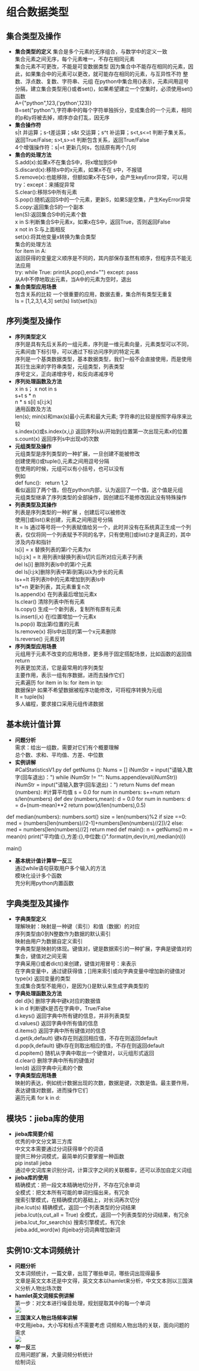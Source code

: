 # 组合数据类型
## 集合类型及操作  
- **集合类型的定义**
集合是多个元素的无序组合，与数学中的定义一致  
集合元素之间无序，每个元素唯一，不存在相同元素  
集合元素不可更改，不能是可变数据类型
因为集合中不能存在相同的元素，因此，如果集合中的元素可以更改，就可能存在相同的元素，与互异性不符
整数、浮点数、复数、字符串、元组
在python中集合用{}表示，元素间用逗号分隔，建立集合类型用{}或者set()，如果希望建立一个空集时，必须使用set()函数  
A={"python",123,('python',123)}  
B=set("python"),字符串中的每个字符单独拆分，变成集合的一个元素，相同的p和y将被去掉，顺序亦会打乱，因无序
- **集合操作符**  
s|t 并运算；s-t差运算；s&t 交运算；s^t 补运算；s<t,s<=t 判断子集关系，返回True/False; s>t,s>=t 判断包含关系，返回True/False  
4个增强操作符：s|=t 更新几何s，包括原有两个几何  
- **集合的处理方法**  
S.add(x):如果x不在集合S中，将x增加到S中  
S.discard(x):移除s中的x元素，如果x不在
s中，不报错  
S.remove(x):也能移除，但额如果x不在S中，会产生keyError异常，可以用try：except：来捕捉异常  
S.clear():移除S中所有元素  
S.pop():随机返回S中的一个元素，更新S，如果S是空集，产生KeyError异常  
S.copy:返回集合S的一个副本  
len(S):返回集合S中的元素个数  
x in S:判断集合S中元素x，如果x在S中，返回True，否则返回False  
x not in S:与上面相反  
set(x):将其他变量x转换为集合类型  
集合的处理方法  
for item in A:  
返回获得的变量定义顺序是不同的，其内部保存虽然有顺序，但程序员不能无法应用  
try:
    while True:
        print(A.pop(),end="")
except:
    pass  
从A中不停地取出元素，当A中的元素为空时，退出  
- **集合类型应用场景**  
包含关系的比较
一个很重要的应用，数据去重，集合所有类型无重复  
ls = [1,2,3,1,4,3]
set(ls)
list(set(ls))  
## 序列类型及操作  
- **序列类型定义**  
序列是具有先后关系的一组元素，序列是一维元素向量，元素类型可以不同，元素间由下标引导，可以通过下标访问序列的特定元素  
序列是一个基类数据类型，基本数据类型，我们一般不会直接使用，而是使用其衍生出来的字符串类型，元组类型，列表类型  
序号定义，正向递增序号，和反向递减序号
- **序列处理函数及方法**  
x in s； x not in s  
s+t s * n    
n * s s[i] s[i:j:k]    
通用函数及方法  
len(s); min(s)和max(s)最小元素和最大元素; 字符串的比较是按照字母序来比较  
s.index(x)或s.index(x,i,j) 返回序列s从i开始到j位置第一次出现元素x的位置  
s.count(x) 返回序列s中出现x的次数  
- **元组类型及操作**  
元组类型是序列类型的一种扩展，一旦创建不能被修改  
创建使用()或tuple(),元素之间用逗号分隔  
在使用的时候，元组可以有小括号，也可以没有  
例如  
def func():
&ensp;return 1,2  
看似返回了两个值，但在python内部，认为返回了一个值，这个值是元组  
元组类型继承了序列类型的全部操作，因创建后不能修改因此没有特殊操作  
- **列表类型及其操作**  
列表是序列类型的一种扩展 ，创建后可以被修改  
使用[]或list()来创建，元素之间用逗号分隔  
lt = ls 通过等号将一个列表赋值给另一个，此时并没有在系统真正生成一个列表，仅仅将同一个列表赋予不同的名字，只有使用[]或list()才是真正的，其中涉及内存和指针  
ls[i] = x 替换列表的第i个元素为x  
ls[i:j:k] = lt 用列表lt替换列表ls切片后所对应元素子列表  
del ls[i] 删除列表ls中的第i个元素  
del ls[i:j:k]删除列表中第i到第j以k为步长的元素  
ls+=lt 将列表lt中的元素增加到列表ls中  
ls*=n 更新列表，其元素重复n次  
ls.append(x) 在列表最后增加元素x  
ls.clear() 清除列表中所有元素  
ls.copy() 生成一个新列表，复制所有原有元素  
ls.insert(i,x) 在i位置增加一个元素x  
ls.pop(i) 取出第i位置的元素  
ls.remove(x) 将ls中出现的第一个x元素删除  
ls.reverse() 元素反转  
- **序列类型应用场景**  
元组用于元素不改变的应用场景，更多用于固定搭配场景，比如函数的返回值return  
列表更加灵活，它是最常用的序列类型  
主要作用，表示一组有序数据，进而去操作它们  
元素遍历 for item in ls:  for item in tp:  
数据保护 如果不希望数据被程序功能修改，可将程序转换为元组  
lt = tuple(ls)  
多人编程，要求接口采用元组传递数据  
## 基本统计值计算  
- **问题分析**  
需求：给出一组数，需要对它们有个概要理解  
总个数、求和、平均值、方差、中位数  
- **实例讲解**  
#CalStatisticsV1.py
def getNums ():
    Nums = []
    iNumStr = input("请输入数字(回车退出)：")
    while iNumStr != "":
        Nums.append(eval(iNumStr))
        iNumStr = input("请输入数字(回车退出)：")
    return Nums
def mean (numbers): #计算平均值
    s = 0.0
    for num in numbers:
        s+=num
    return s/len(numbers)
def dev (numbers,mean):
    d = 0.0
    for num in numbers:
        d = d+(num-mean)**2
    return pow(d/len(numbers),0.5)

def median(numbers):
    numbers.sort()
    size = len(numbers)%2
    if size ==0:
        med = (numbers[len(numbers)//2-1]+numbers[len(numbers)//2])/2
    else:
        med = numbers[len(numbers)//2]
    return med
def main():
    n = getNums()
    m = mean(n)
    print("平均值:{},方差:{},中位数:{}".format(m,dev(n,m),median(n)))
        
main()  
- **基本统计值计算举一反三**  
通过while语句获取用户多个输入的方法  
模块化设计多个函数  
充分利用python内置函数
## 字典类型及其操作  
- **字典类型定义**  
理解映射：映射是一种键（索引）和值（数据）的对应  
序列类型由0到N整数作为数据的默认索引  
映射由用户为数据自定义索引  
字典类型是映射的体现。键值对，键是数据索引的一种扩展，字典是键值对的集合，键值对之间无需  
字典采用{}或者dict()来创建，键值对用冒号：来表示  
在字典变量中，通过键获得值；[]用来索引或向字典变量中增加新的键值对  
type(x) 返回变量的类型  
生成集合类型不能用{}，是因为{}是默认来生成字典类型的  
- **字典处理函数及方法**  
del d[k] 删除字典中键k对应的数据值  
k in d 判断键k是否在字典中，True/False  
d.keys() 返回字典中所有键的信息，并非列表类型  
d.values() 返回字典中所有值的信息  
d.items() 返回字典中所有键值对的信息  
d.get(k,default) 键k存在则返回相应值，不存在则返回default  
d.pop(k,default) 键k存在则取出相应的值，不存在则返回default  
d.popitem() 随机从字典中取出一个键值对，以元组形式返回  
d.clear() 删除字典中所有的键值对  
len(d) 返回字典中元素的个数  
- **字典类型应用场景**  
映射的表达，例如统计数据出现的次数，数据是键，次数是值。最主要作用，表达键值对数据，进而操作它们  
遍历元素 for k in d:  
## 模块5：jieba库的使用  
- **jieba库简要介绍**  
优秀的中文分文第三方库  
中文文本需要通过分词获得单个的词语  
提供三种分词模式，最简单的只要掌握一种函数  
pip install jieba  
通过中文词库来识别分词，计算汉字之间的关联概率，还可以添加自定义词组  
- **jieba库的使用**  
精确模式：把一段文本精确地切分开，不存在冗余单词  
全模式：把文本所有可能的单词扫描出来，有冗余  
搜索引擎模式，在精确模式的基础上，对长词再次切分  
jibe.lcut(s) 精确模式，返回一个列表类型的分词结果  
jieba.lcut(s,cut_all = True) 全模式，返回一个列表类型的分词结果，有冗余  
jieba.lcut_for_search(s) 搜索引擎模式，有冗余  
jieba.add_word(w) 向jeiba分词词典增加新词  
## 实例10:文本词频统计  
- **问题分析**  
文本词频统计，一篇文章，出现了哪些单词，哪些词出现得最多  
文章是英文文本还是中文得，英文文本以hamlet来分析，中文文本则以三国演义分析人物出场次数
- **hamlet英文词频实例讲解**  
第一步：对文本进行噪音处理，规划提取其中的每一个单词  
![](https://github.com/Misasagiinori/pythonlearning/blob/master/picture/hamlet词频分析.png?raw=true)
- **三国演义人物出场频率讲解**  
中文用jieba，大小写和标点不需要考虑
词频和人物出场的关联，面向问题的需求  
![](https://github.com/Misasagiinori/pythonlearning/blob/master/picture/三国演义实例.png?raw=true)
- **举一反三**  
应用问题扩展，大量词频分析统计  
绘制词云









